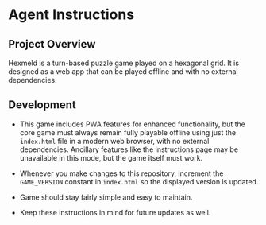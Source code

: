 # Agent Instructions

## Project Overview

Hexmeld is a turn-based puzzle game played on a hexagonal grid. It is designed as a web app that can be played offline and with no external dependencies.

## Development

- This game includes PWA features for enhanced functionality, but the core game must always remain fully playable offline using just the `index.html` file in a modern web browser, with no external dependencies. Ancillary features like the instructions page may be unavailable in this mode, but the game itself must work.
- Whenever you make changes to this repository, increment the `GAME_VERSION` constant in `index.html` so the displayed version is updated.
- Game should stay fairly simple and easy to maintain.

- Keep these instructions in mind for future updates as well.
